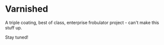# Varnished

A triple coating, best of class, enterprise frobulator project - can't make this
stuff up.

Stay tuned!
